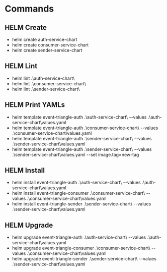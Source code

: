 ﻿# Commands

## HELM Create

- helm create auth-service-chart
- helm create consumer-service-chart
- helm create sender-service-chart

## HELM Lint

- helm lint .\auth-service-chart\
- helm lint .\consumer-service-chart\
- helm lint .\sender-service-chart\

## HELM Print YAMLs
- helm template event-triangle-auth .\auth-service-chart\ --values .\auth-service-chart\values.yaml
- helm template event-triangle-auth .\consumer-service-chart\ --values .\consumer-service-chart\values.yaml
- helm template event-triangle-auth .\sender-service-chart\ --values .\sender-service-chart\values.yaml
- helm template event-triangle-auth .\sender-service-chart\ --values .\sender-service-chart\values.yaml --set image.tag=new-tag

## HELM Install

- helm install event-triangle-auth .\auth-service-chart\ --values .\auth-service-chart\values.yaml
- helm install event-triangle-consumer .\consumer-service-chart\ --values .\consumer-service-chart\values.yaml
- helm install event-triangle-sender .\sender-service-chart\ --values .\sender-service-chart\values.yaml

## HELM Upgrade

- helm upgrade event-triangle-auth .\auth-service-chart\ --values .\auth-service-chart\values.yaml
- helm upgrade event-triangle-consumer .\consumer-service-chart\ --values .\consumer-service-chart\values.yaml
- helm upgrade event-triangle-sender .\sender-service-chart\ --values .\sender-service-chart\values.yaml
